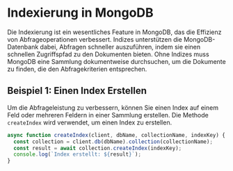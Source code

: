 # Indexierung in MongoDB

Die Indexierung ist ein wesentliches Feature in MongoDB, das die Effizienz von Abfrageoperationen verbessert. Indizes unterstützen die MongoDB-Datenbank dabei, Abfragen schneller auszuführen, indem sie einen schnellen Zugriffspfad zu den Dokumenten bieten. Ohne Indizes muss MongoDB eine Sammlung dokumentweise durchsuchen, um die Dokumente zu finden, die den Abfragekriterien entsprechen.

## Beispiel 1: Einen Index Erstellen

Um die Abfrageleistung zu verbessern, können Sie einen Index auf einem Feld oder mehreren Feldern in einer Sammlung erstellen. Die Methode `createIndex` wird verwendet, um einen Index zu erstellen.

```javascript
async function createIndex(client, dbName, collectionName, indexKey) {
  const collection = client.db(dbName).collection(collectionName);
  const result = await collection.createIndex(indexKey);
  console.log(`Index erstellt: ${result}`);
}


